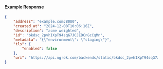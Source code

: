 <!-- Code generated for API Clients. DO NOT EDIT. -->

#### Example Response

```json
{
	"address": "example.com:8080",
	"created_at": "2024-12-08T10:06:16Z",
	"description": "acme weighted",
	"id": "bkdsc_2pvhIXpT94sqG7JCJEDCnGcCqMn",
	"metadata": "{\"environment\": \"staging\"}",
	"tls": {
		"enabled": false
	},
	"uri": "https://api.ngrok.com/backends/static/bkdsc_2pvhIXpT94sqG7JCJEDCnGcCqMn"
}
```
